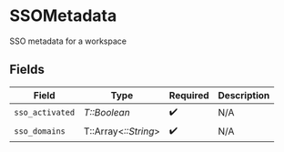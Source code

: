 # SSOMetadata

SSO metadata for a workspace


## Fields

| Field                | Type                 | Required             | Description          |
| -------------------- | -------------------- | -------------------- | -------------------- |
| `sso_activated`      | *T::Boolean*         | :heavy_check_mark:   | N/A                  |
| `sso_domains`        | T::Array<*::String*> | :heavy_check_mark:   | N/A                  |
